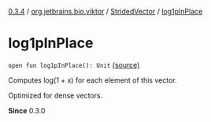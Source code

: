 [0.3.4](../../index.md) / [org.jetbrains.bio.viktor](../index.md) / [StridedVector](index.md) / [log1pInPlace](.)

# log1pInPlace

`open fun log1pInPlace(): Unit` [(source)](https://github.com/JetBrains-Research/viktor/blob/0.3.4/src/main/kotlin/org/jetbrains/bio/viktor/StridedVector.kt#L290)

Computes log(1 + x) for each element of this vector.

Optimized for dense vectors.

**Since**
0.3.0

